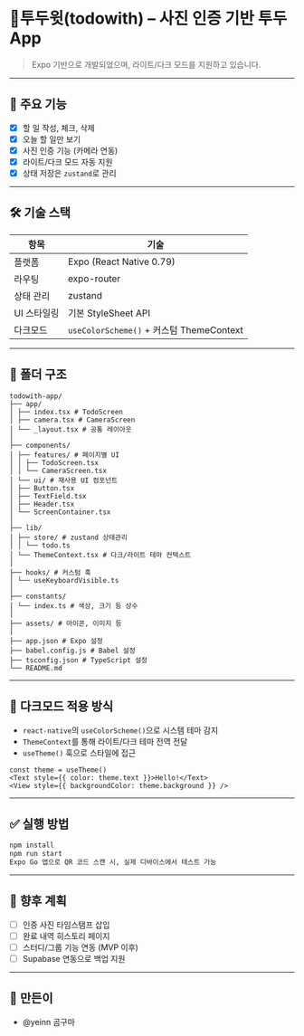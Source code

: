 # 📱투두윗(todowith) – 사진 인증 기반 투두 App

> Expo 기반으로 개발되었으며, 라이트/다크 모드를 지원하고 있습니다.

---

## 🚀 주요 기능

- [x] 할 일 작성, 체크, 삭제
- [x] 오늘 할 일만 보기
- [x] 사진 인증 기능 (카메라 연동)
- [x] 라이트/다크 모드 자동 지원
- [x] 상태 저장은 `zustand`로 관리

---

## 🛠️ 기술 스택

| 항목 | 기술 |
|------|------|
| 플랫폼 | Expo (React Native 0.79) |
| 라우팅 | expo-router |
| 상태 관리 | zustand |
| UI 스타일링 | 기본 StyleSheet API |
| 다크모드 | `useColorScheme()` + 커스텀 ThemeContext |


---

## 📁 폴더 구조

```
todowith-app/
├── app/
│ ├── index.tsx # TodoScreen
│ ├── camera.tsx # CameraScreen
│ └── _layout.tsx # 공통 레이아웃
│
├── components/
│ ├── features/ # 페이지별 UI
│ │ ├── TodoScreen.tsx
│ │ └── CameraScreen.tsx
│ └── ui/ # 재사용 UI 컴포넌트
│ ├── Button.tsx
│ ├── TextField.tsx
│ ├── Header.tsx
│ └── ScreenContainer.tsx
│
├── lib/
│ ├── store/ # zustand 상태관리
│ │ └── todo.ts
│ └── ThemeContext.tsx # 다크/라이트 테마 컨텍스트
│
├── hooks/ # 커스텀 훅
│ └── useKeyboardVisible.ts
│
├── constants/
│ └── index.ts # 색상, 크기 등 상수
│
├── assets/ # 아이콘, 이미지 등
│
├── app.json # Expo 설정
├── babel.config.js # Babel 설정
├── tsconfig.json # TypeScript 설정
└── README.md
```

---

## 🎨 다크모드 적용 방식

- `react-native`의 `useColorScheme()`으로 시스템 테마 감지
- `ThemeContext`를 통해 라이트/다크 테마 전역 전달
- `useTheme()` 훅으로 스타일에 접근

```tsx
const theme = useTheme()
<Text style={{ color: theme.text }}>Hello!</Text>
<View style={{ backgroundColor: theme.background }} />
```
---

## ✅ 실행 방법

```bash
npm install
npm run start
Expo Go 앱으로 QR 코드 스캔 시, 실제 디바이스에서 테스트 가능
```

---

## 📌 향후 계획

- [ ] 인증 사진 타임스탬프 삽입
- [ ] 완료 내역 히스토리 페이지
- [ ] 스터디/그룹 기능 연동 (MVP 이후)
- [ ] Supabase 연동으로 백업 지원

---

## 👤 만든이
* @yeinn 곰구마
